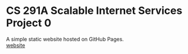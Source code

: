 # CS 291A Scalable Internet Services Project 0
A simple static website hosted on GitHub Pages.\
[website](https://aroddick.github.io/cs291-project0/)

